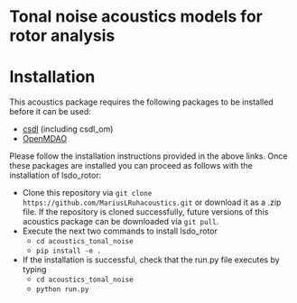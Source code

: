 # Tonal noise acoustics models for rotor analysis

# Installation 

This acoustics package requires the following packages to be installed before it can be used:

* [csdl](https://lsdolab.github.io/csdl/docs/tutorial/install) (including csdl_om)
* [OpenMDAO](https://openmdao.org/newdocs/versions/latest/getting_started/getting_started.html)



Please follow the installation instructions provided in the above links. Once these packages are installed you can proceed as follows with the installation of lsdo_rotor:

* Clone this repository via ``git clone https://github.com/MariusLRuhacoustics.git`` or download it as a .zip file.
  If the repository is cloned successfully, future versions of this acoustics package can be downloaded via `git pull`.
* Execute the next two commands to install lsdo_rotor
  * ``cd acoustics_tonal_noise``
  * ``pip install -e .``
* If the installation is successful, check that the run.py file executes by typing
  * ``cd acoustics_tonal_noise``
  * ``python run.py``